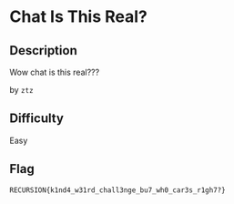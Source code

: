# Chat Is This Real?

## Description

Wow chat is this real???

by `ztz`

## Difficulty

Easy

## Flag

`RECURSION{k1nd4_w31rd_chall3nge_bu7_wh0_car3s_r1gh7?}`
